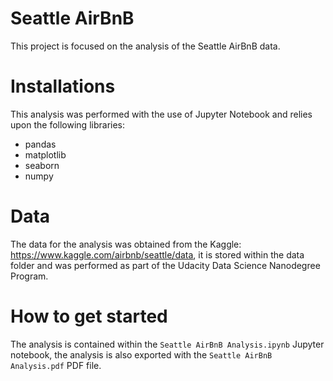 # Seattle AirBnB
This project is focused on the analysis of the Seattle AirBnB data. 

# Installations
This analysis was performed with the use of Jupyter Notebook and relies upon the following libraries:
 - pandas
 - matplotlib
 - seaborn
 - numpy
 
# Data
The data for the analysis was obtained from the Kaggle: https://www.kaggle.com/airbnb/seattle/data, it is stored within the data folder and was performed as part of the Udacity Data Science Nanodegree Program.

# How to get started
The analysis is contained within the ``Seattle AirBnB Analysis.ipynb`` Jupyter notebook, the analysis is also exported with the ``Seattle AirBnB Analysis.pdf`` PDF file.
